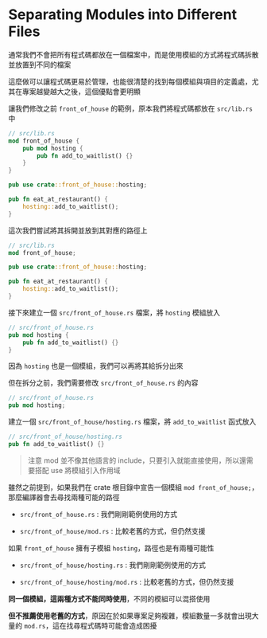 # Separating Modules into Different Files

通常我們不會把所有程式碼都放在一個檔案中，而是使用模組的方式將程式碼拆散並放置到不同的檔案

這麼做可以讓程式碼更易於管理，也能很清楚的找到每個模組與項目的定義處，尤其在專案越變越大之後，這個優點會更明顯

讓我們修改之前 `front_of_house` 的範例，原本我們將程式碼都放在 `src/lib.rs` 中

```rust
// src/lib.rs
mod front_of_house {
    pub mod hosting {
        pub fn add_to_waitlist() {}
    }
}

pub use crate::front_of_house::hosting;

pub fn eat_at_restaurant() {
    hosting::add_to_waitlist();
}
```

這次我們嘗試將其拆開並放到其對應的路徑上

```rust
// src/lib.rs
mod front_of_house;

pub use crate::front_of_house::hosting;

pub fn eat_at_restaurant() {
    hosting::add_to_waitlist();
}
```

接下來建立一個 `src/front_of_house.rs` 檔案，將 `hosting` 模組放入

```rust
// src/front_of_house.rs
pub mod hosting {
    pub fn add_to_waitlist() {}
}
```

因為 `hosting` 也是一個模組，我們可以再將其給拆分出來

但在拆分之前，我們需要修改 `src/front_of_house.rs` 的內容

```rust
// src/front_of_house.rs
pub mod hosting;
```

建立一個 `src/front_of_house/hosting.rs` 檔案，將 `add_to_waitlist` 函式放入

```rust
// src/front_of_house/hosting.rs
pub fn add_to_waitlist() {}
```

> 注意 mod 並不像其他語言的 include，只要引入就能直接使用，所以還需要搭配 use 將模組引入作用域

雖然之前提到，如果我們在 crate 根目錄中宣告一個模組 `mod front_of_house;`，那麼編譯器會去尋找兩種可能的路徑

- `src/front_of_house.rs` : 我們剛剛範例使用的方式

- `src/front_of_house/mod.rs` : 比較老舊的方式，但仍然支援

如果 `front_of_house` 擁有子模組 `hosting`，路徑也是有兩種可能性

- `src/front_of_house/hosting.rs` : 我們剛剛範例使用的方式

- `src/front_of_house/hosting/mod.rs` : 比較老舊的方式，但仍然支援

**同一個模組，這兩種方式不能同時使用**，不同的模組可以混搭使用

**但不推薦使用老舊的方式**，原因在於如果專案足夠複雜，模組數量一多就會出現大量的 `mod.rs`，這在找尋程式碼時可能會造成困擾
